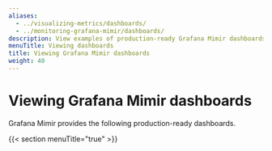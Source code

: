 ```yaml
---
aliases:
  - ../visualizing-metrics/dashboards/
  - ../monitoring-grafana-mimir/dashboards/
description: View examples of production-ready Grafana Mimir dashboards.
menuTitle: Viewing dashboards
title: Viewing Grafana Mimir dashboards
weight: 40
---
```


# Viewing Grafana Mimir dashboards

Grafana Mimir provides the following production-ready dashboards.

{{< section menuTitle="true" >}}
